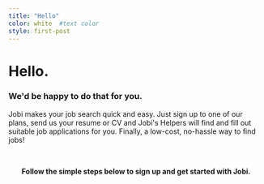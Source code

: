 ```yaml
---
title: "Hello"
color: white  #text color
style: first-post
---
```


# Hello.
### We'd be happy to do that for you.
Jobi makes your job search quick and easy. Just sign up to one of our plans, send us your resume or CV and Jobi's Helpers will find and fill out suitable job applications for you. Finally, a low-cost, no-hassle way to find jobs!

<br>
<p align="center"><strong>Follow the simple steps below to sign up and get started with Jobi.</strong></p>